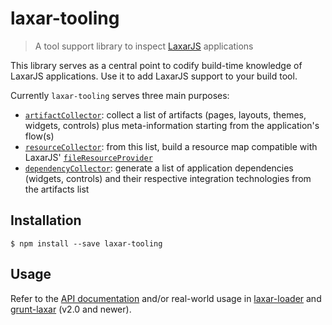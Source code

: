 # laxar-tooling

> A tool support library to inspect [LaxarJS][] applications

This library serves as a central point to codify build-time knowledge of LaxarJS applications.
Use it to add LaxarJS support to your build tool.

Currently `laxar-tooling` serves three main purposes:

- [`artifactCollector`][artifactCollector]: collect a list of artifacts (pages, layouts, themes, widgets,
  controls) plus meta-information starting from the application's flow(s)
- [`resourceCollector`][resourceCollector]: from this list, build a resource map compatible with LaxarJS'
  [`fileResourceProvider`][fileResourceProvider]
- [`dependencyCollector`][dependencyCollector]: generate a list of application dependencies (widgets,
  controls) and their respective integration technologies from the artifacts list


## Installation

```console
$ npm install --save laxar-tooling
```


## Usage

Refer to the [API documentation](docs/api) and/or real-world usage in [laxar-loader][] and [grunt-laxar][]
(v2.0 and newer).

[LaxarJS]: https://github.com/LaxarJS/laxar
[laxar-loader]: https://github.com/LaxarJS/laxar-loader
[grunt-laxar]: https://github.com/LaxarJS/grunt-laxar
[fileResourceProvider]: https://github.com/LaxarJS/laxar/blob/master/docs/api/file_resource_provider.js.md
[artifactCollector]: docs/api/artifact_collector.js.md
[resourceCollector]: docs/api/resource_collector.js.md
[dependencyCollector]: docs/api/dependency_collector.js.md

